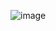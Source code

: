 ![image](https://user-images.githubusercontent.com/101720509/160063996-a26e2ac5-f511-4ad1-99c7-46bc22cf83e9.png)
